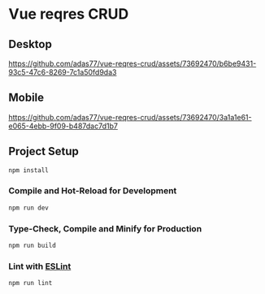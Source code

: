 # Vue reqres CRUD

## Desktop


https://github.com/adas77/vue-reqres-crud/assets/73692470/b6be9431-93c5-47c6-8269-7c1a50fd9da3


## Mobile


https://github.com/adas77/vue-reqres-crud/assets/73692470/3a1a1e61-e065-4ebb-9f09-b487dac7d1b7


## Project Setup

```sh
npm install
```

### Compile and Hot-Reload for Development

```sh
npm run dev
```

### Type-Check, Compile and Minify for Production

```sh
npm run build
```

### Lint with [ESLint](https://eslint.org/)

```sh
npm run lint
```
